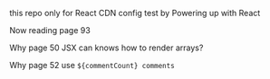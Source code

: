 this repo only for React CDN config test by Powering up with React

Now reading page 93

Why page 50 JSX can knows how to render arrays?

Why page 52 use `${commentCount} comments`
